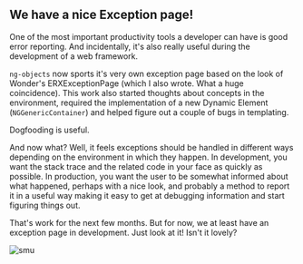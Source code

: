 ## We have a nice Exception page!

One of the most important productivity tools a developer can have is good error reporting. And incidentally, it's also really useful during the development of a web framework.

```ng-objects``` now sports it's very own exception page based on the look of Wonder's ERXExceptionPage (which I also wrote. What a huge coincidence).
This work also started thoughts about concepts in the environment, required the implementation of a new Dynamic Element (```NGGenericContainer```) and helped figure out a couple of bugs in templating.

Dogfooding is useful.

And now what? Well, it feels exceptions should be handled in different ways depending on the environment in which they happen. In development, you want the stack trace and the related code in your face as quickly as possible. In production, you want the user to be somewhat informed about what happened, perhaps with a nice look, and probably a method to report it in a useful way making it easy to get at debugging information and start figuring things out.

That's work for the next few months. But for now, we at least have an exception page in development. Just look at it! Isn't it lovely?

![smu](/wr/ngexceptionpage.png)